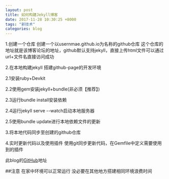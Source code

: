 ```yaml
---
layout: post
title: 如何构建Jekyll博客
date: 2017-11-28 10:30:25 +8000
tags: "新技术"
categories: blog
---
```


1.创建一个仓库
创建一个以usernmae.github.io为名称的github仓库 这个仓库的地址就是该博客论坛的地址，github默认支持jekyll，直接上传html文件可以通过url+文件名直接访问成功

2.在本地构建jekyll 搭建github-page的开发环境

2.1安装ruby+Devkit

2.2使用gem安装jekyll+bundle(非必须【推荐】)

2.3运行bundle install安装依赖

2.4运行jekyll serve --watch启动本地服务器

2.5使用bundle update进行本地依赖文件的更新

3.将本地代码同步至创建的github仓库

4.实时更新代码以及使用插件
使用git同步更新代码，在Gemfile中定义需要使用到的插件

此blog的[GitHub]地址

[Github]: https://github.com/ZeroJsus/ZeroJsus.github.io

##注意 在家中环境可以正常运行 没必要在其他地方搭建相同环境浪费时间